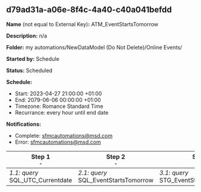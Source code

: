 ## d79ad31a-a06e-8f4c-4a40-c40a041befdd

**Name** (not equal to External Key)**:** ATM_EventStartsTomorrow

**Description:** n/a

**Folder:** my automations/NewDataModel (Do Not Delete)/Online Events/

**Started by:** Schedule

**Status:** Scheduled

**Schedule:**

* Start: 2023-04-27 21:00:00 +01:00
* End: 2079-06-06 00:00:00 +01:00
* Timezone: Romance Standard Time
* Recurrance: every hour until end date

**Notifications:**

* Complete: sfmcautomations@msd.com
* Error: sfmcautomations@msd.com

| Step 1<br>_<small>-</small>_ | Step 2<br>_<small>-</small>_ | Step 3<br>_<small>-</small>_ |
| --- | --- | --- |
| _1.1: query_<br>SQL_UTC_Currentdate | _2.1: query_<br>SQL_EventStartsTomorrow | _3.1: query_<br>STG_EventStartsNow_Dummy |
